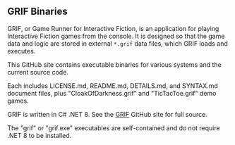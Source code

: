 ## GRIF Binaries

GRIF, or Game Runner for Interactive Fiction, is an application for playing Interactive Fiction games from the console. It is designed so that the game data and logic are stored in external `*.grif` data files, which GRIF loads and executes.

This GitHub site contains executable binaries for various systems and the current source code.

Each includes LICENSE.md, README.md, DETAILS.md, and SYNTAX.md document files, plus "CloakOfDarkness.grif" and "TicTacToe.grif" demo games.

GRIF is written in C# .NET 8. See the [GRIF](https://github.com/BakkerGames/GRIF) GitHub site for full source.

The "grif" or "grif.exe" executables are self-contained and do not require .NET 8 to be installed.